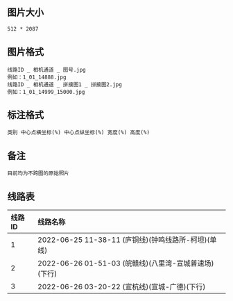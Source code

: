 ## 图片大小
	512 * 2087
## 图片格式
	线路ID _ 相机通道 _ 图号.jpg
	例如：1_01_14888.jpg
	线路ID _ 相机通道 _ 拼接图1 _ 拼接图2.jpg
    例如：1_01_14999_15000.jpg
## 标注格式
	类别 中心点横坐标(%) 中心点纵坐标(%) 宽度(%) 高度(%) 
## 备注
	目前均为不跨图的原始照片
## 线路表
|线路ID|线路名称|
|:---|:---|
|1|2022-06-25 11-38-11 (庐铜线)(钟鸣线路所-柯坦)(单线)|
|2|2022-06-26 01-51-03 (皖赣线)(八里湾-宣城普速场)(下行)|
|3|2022-06-26 03-20-22 (宣杭线)(宣城-广德)(下行)|

